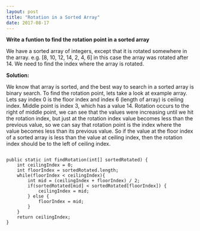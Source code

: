 ```yaml
---
layout: post
title: "Rotation in a Sorted Array"
date: 2017-08-17
---
```


<b>Write a funtion to find the rotation point in a sorted array</b>

We have a sorted array of integers, except that it is rotated somewhere in the array. e.g. [8, 10, 12, 14, 2, 4, 6] in this case the array was rotated after 14. We need to find the index where the array is rotated.

<b>Solution:</b>

We know that array is sorted, and the best way to search in a sorted array is binary search. To find the rotation point, lets take a look at example array. Lets say index 0 is the floor index and index 6 (length of array) is ceiling index. Middle point is index 3, which has a value 14. Rotation occurs to the right of middle point, we can see that the values were increasing until we hit the rotation index, but just at the rotation index value becomes less than the previous value, so we can say that rotation point is the index where the value becomes less than its previous value. So if the value at the floor index of a sorted array is less than the value at ceiling index, then the rotation index should be to the left of ceiling index.
 
<pre class="highlight"><code>
public static int findRotation(int[] sortedRotated) {
    int ceilingIndex = 0;
    int floorIndex = sortedRotated.length;
    while(floorIndex < ceilingIndex){
 		int mid = (ceilingIndex + floorIndex) / 2;
		if(sortedRotated[mid] < sortedRotated[floorIndex]) {
			ceilingIndex = mid;
		} else {
			floorIndex = mid;
		}
	}
 	return ceilingIndex;
}
</code></pre>


